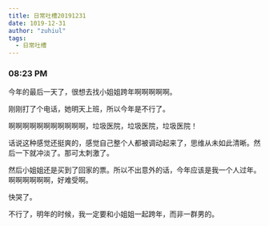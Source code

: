 ```yaml
---
title: 日常吐槽20191231
date: 1019-12-31
author: "zuhiul"
tags:
  - 日常吐槽
---
```


### 08:23 PM

今年的最后一天了，很想去找小姐姐跨年啊啊啊啊啊。

刚刚打了个电话，她明天上班，所以今年是不行了。

啊啊啊啊啊啊啊啊啊啊啊，垃圾医院，垃圾医院，垃圾医院！

话说这种感觉还挺爽的，感觉自己整个人都被调动起来了，思维从未如此清晰。然后一下就冲淡了。那可太刺激了。

然后小姐姐还是买到了回家的票。所以不出意外的话，今年应该是我一个人过年。啊啊啊啊啊啊，好难受啊。

快哭了。

不行了，明年的时候，我一定要和小姐姐一起跨年，而非一群男的。
